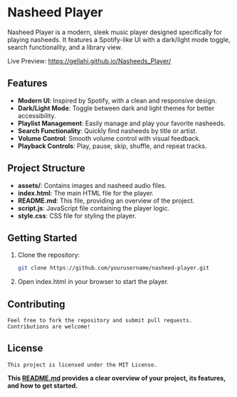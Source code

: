 # Nasheed Player

Nasheed Player is a modern, sleek music player designed specifically for playing nasheeds. It features a Spotify-like UI with a dark/light mode toggle, search functionality, and a library view.

Live Preview:
    https://gellahi.github.io/Nasheeds_Player/


## Features

- **Modern UI**: Inspired by Spotify, with a clean and responsive design.
- **Dark/Light Mode**: Toggle between dark and light themes for better accessibility.
- **Playlist Management**: Easily manage and play your favorite nasheeds.
- **Search Functionality**: Quickly find nasheeds by title or artist.
- **Volume Control**: Smooth volume control with visual feedback.
- **Playback Controls**: Play, pause, skip, shuffle, and repeat tracks.

## Project Structure

- **assets/**: Contains images and nasheed audio files.
- **index.html**: The main HTML file for the player.
- **README.md**: This file, providing an overview of the project.
- **script.js**: JavaScript file containing the player logic.
- **style.css**: CSS file for styling the player.

## Getting Started

1. Clone the repository:
   ```sh
   git clone https://github.com/yourusername/nasheed-player.git

2. Open index.html in your browser to start the player.
## Contributing
    Feel free to fork the repository and submit pull requests. Contributions are welcome!

## License
    This project is licensed under the MIT License.

**This [README.md](http://_vscodecontentref_/5) provides a clear overview of your project, its features, and how to get started.**